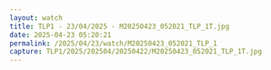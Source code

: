 ```yaml
---
layout: watch
title: TLP1 - 23/04/2025 - M20250423_052021_TLP_1T.jpg
date: 2025-04-23 05:20:21
permalink: /2025/04/23/watch/M20250423_052021_TLP_1
capture: TLP1/2025/202504/20250422/M20250423_052021_TLP_1T.jpg
---
```


